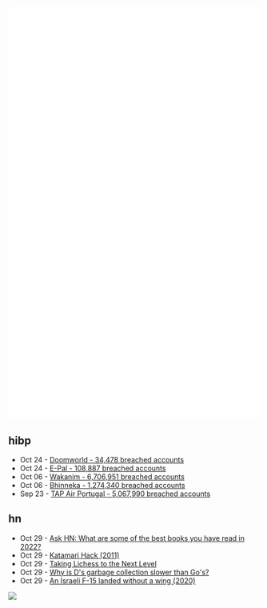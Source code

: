![Metrics](https://raw.githubusercontent.com/phixion/phixion/master/metrics.svg)

## hibp

<!--
for https://github.com/phixion/phixion/blob/main/.github/workflows/feeds.yml
-->
<!--START_SECTION:haveibeenpwnd-->
- Oct 24 - [Doomworld - 34,478 breached accounts](https://haveibeenpwned.com/PwnedWebsites#Doomworld)
- Oct 24 - [E-Pal - 108,887 breached accounts](https://haveibeenpwned.com/PwnedWebsites#EPal)
- Oct 06 - [Wakanim - 6,706,951 breached accounts](https://haveibeenpwned.com/PwnedWebsites#Wakanim)
- Oct 06 - [Bhinneka - 1,274,340 breached accounts](https://haveibeenpwned.com/PwnedWebsites#Bhinneka)
- Sep 23 - [TAP Air Portugal - 5,067,990 breached accounts](https://haveibeenpwned.com/PwnedWebsites#TAPAirPortugal)
<!--END_SECTION:haveibeenpwnd-->

## hn

<!--
for https://github.com/phixion/phixion/blob/main/.github/workflows/feeds.yml
-->
<!--START_SECTION:hn-->
- Oct 29 - [Ask HN: What are some of the best books you have read in 2022?](https://news.ycombinator.com/item?id=33381791)
- Oct 29 - [Katamari Hack (2011)](http://kathack.com/)
- Oct 29 - [Taking Lichess to the Next Level](https://lichess.org/blog/Y1wpBhEAAB8AwbeG/taking-lichess-to-the-next-level)
- Oct 29 - [Why is D's garbage collection slower than Go's?](https://forum.dlang.org/post/tjib6h$2pp6$1@digitalmars.com)
- Oct 29 - [An Israeli F-15 landed without a wing (2020)](https://taskandpurpose.com/tech-tactics/1983-negev-mid-air-collision/)
<!--END_SECTION:hn-->

<!--
for https://yhype.me
-->
![](https://hit.yhype.me/github/profile?user_id=13013670)
